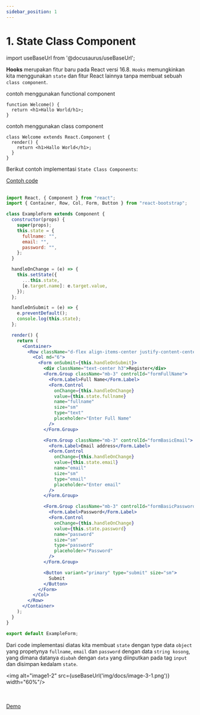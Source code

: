 ```yaml
---
sidebar_position: 1
---
```


# 1. State Class Component

import useBaseUrl from '@docusaurus/useBaseUrl';

**Hooks** merupakan fitur baru pada React versi 16.8. `Hooks` memungkinkan kita menggunakan `state` dan fitur React lainnya tanpa membuat sebuah `class component`.

contoh menggunakan functional component
```
function Welcome() {
  return <h1>Hallo World/h1>;
}
```

contoh menggunakan class component
```
class Welcome extends React.Component {
  render() {
    return <h1>Hallo World</h1>;
  }
}
```

Berikut contoh implementasi `State Class Components`:

<a class="btn-example-code" href="https://github.com/demo-dumbways/ebook-code-results-stage-2/blob/1-frontend-react-js-hooks/src/ExampleForm.js">
Contoh code
</a>

<br />
<br />

```jsx title=ExampleForm.js {7-10,16-17,22-23}
import React, { Component } from "react";
import { Container, Row, Col, Form, Button } from "react-bootstrap";

class ExampleForm extends Component {
  constructor(props) {
    super(props);
    this.state = {
      fullname: "",
      email: "",
      password: "",
    };
  }

  handleOnChange = (e) => {
    this.setState({
      ...this.state,
      [e.target.name]: e.target.value,
    });
  };

  handleOnSubmit = (e) => {
    e.preventDefault();
    console.log(this.state);
  };

  render() {
    return (
      <Container>
        <Row className="d-flex align-items-center justify-content-center vh-100">
          <Col md="6">
            <Form onSubmit={this.handleOnSubmit}>
              <div className="text-center h3">Register</div>
              <Form.Group className="mb-3" controlId="formFullName">
                <Form.Label>Full Name</Form.Label>
                <Form.Control
                  onChange={this.handleOnChange}
                  value={this.state.fullname}
                  name="fullname"
                  size="sm"
                  type="text"
                  placeholder="Enter Full Name"
                />
              </Form.Group>

              <Form.Group className="mb-3" controlId="formBasicEmail">
                <Form.Label>Email address</Form.Label>
                <Form.Control
                  onChange={this.handleOnChange}
                  value={this.state.email}
                  name="email"
                  size="sm"
                  type="email"
                  placeholder="Enter email"
                />
              </Form.Group>

              <Form.Group className="mb-3" controlId="formBasicPassword">
                <Form.Label>Password</Form.Label>
                <Form.Control
                  onChange={this.handleOnChange}
                  value={this.state.password}
                  name="password"
                  size="sm"
                  type="password"
                  placeholder="Password"
                />
              </Form.Group>

              <Button variant="primary" type="submit" size="sm">
                Submit
              </Button>
            </Form>
          </Col>
        </Row>
      </Container>
    );
  }
}

export default ExampleForm;
```

Dari code implementasi diatas kita membuat `state` dengan type data `object` yang propetynya `fullname`, `email` dan `password` dengan data `string kosong`, yang dimana datanya `diubah` dengan `data` yang diinputkan pada tag `input` dan disimpan kedalam `state`.

<img alt="image1-2" src={useBaseUrl('img/docs/image-3-1.png')} width="60%"/>

<br />
<br />

<div>
<a class="btn-demo" href="https://ebook-code-results-stage-2-git-1-frontend-45c330-demo-dumbways.vercel.app/">
Demo
</a>
</div>